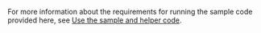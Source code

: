 For more information about the requirements for running the sample code provided here, see [Use the sample and helper code](/dynamics365/includes/get-started-managed-code-application-development).